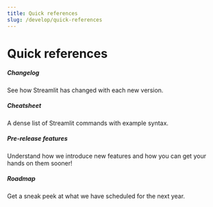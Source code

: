 ```yaml
---
title: Quick references
slug: /develop/quick-references
---
```


# Quick references

<TileContainer layout="list">

<RefCard href="/develop/quick-references/changelog">

<h5>Changelog</h5>

See how Streamlit has changed with each new version.

</RefCard>

<RefCard href="/develop/quick-references/cheatsheet">

<h5>Cheatsheet</h5>

A dense list of Streamlit commands with example syntax.

</RefCard>

<RefCard href="/develop/quick-references/prerelease">

<h5>Pre-release features</h5>

Understand how we introduce new features and how you can get your hands on them sooner!

</RefCard>

<RefCard href="https://roadmap.streamlit.app/">

<h5>Roadmap</h5>

Get a sneak peek at what we have scheduled for the next year.

</RefCard>

</TileContainer>
